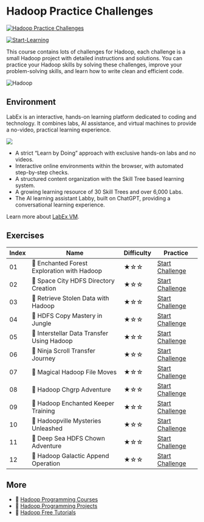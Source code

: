 # Hadoop Practice Challenges

[![Hadoop Practice Challenges](https://cover-creator.appbot.io/hadoop-practice-challenges.png)](https://labex.io/courses/hadoop-practice-challenges)

[![Start-Learning](https://img.shields.io/badge/Start-Learning-whitesmoke?style=for-the-badge)](https://labex.io/courses/hadoop-practice-challenges)

This course contains lots of challenges for Hadoop, each challenge is a small Hadoop project with detailed instructions and solutions. You can practice your Hadoop skills by solving these challenges, improve your problem-solving skills, and learn how to write clean and efficient code.

![Hadoop](https://img.shields.io/badge/Hadoop-whitesmoke?style=for-the-badge&logo=hadoop)


## Environment

LabEx is an interactive, hands-on learning platform dedicated to coding and technology. It combines labs, AI assistance, and virtual machines to provide a no-video, practical learning experience.

![](https://tutorial-screenshot.getvm.io/images/vm-1725247253.png)

- A strict “Learn by Doing” approach with exclusive hands-on labs and no videos.
- Interactive online environments within the browser, with automated step-by-step checks.
- A structured content organization with the Skill Tree based learning system.
- A growing learning resource of 30 Skill Trees and over 6,000 Labs.
- The AI learning assistant Labby, built on ChatGPT, providing a conversational learning experience.

Learn more about [LabEx VM](https://support.labex.io/using-labex/virtual-machine).

## Exercises

|   Index | Name                                        | Difficulty   | Practice                                                                                                                        |
|---------|---------------------------------------------|--------------|---------------------------------------------------------------------------------------------------------------------------------|
|      01 | 🎯 Enchanted Forest Exploration with Hadoop | ★☆☆          | <a target='_blank' href='https://labex.io/tutorials/hadoop-enchanted-forest-exploration-with-hadoop-272049'>Start Challenge</a> |
|      02 | 🎯 Space City HDFS Directory Creation       | ★☆☆          | <a target='_blank' href='https://labex.io/tutorials/hadoop-space-city-hdfs-directory-creation-272051'>Start Challenge</a>       |
|      03 | 🎯 Retrieve Stolen Data with Hadoop         | ★☆☆          | <a target='_blank' href='https://labex.io/tutorials/hadoop-retrieve-stolen-data-with-hadoop-272038'>Start Challenge</a>         |
|      04 | 🎯 HDFS Copy Mastery in Jungle              | ★☆☆          | <a target='_blank' href='https://labex.io/tutorials/hadoop-hdfs-copy-mastery-in-jungle-272042'>Start Challenge</a>              |
|      05 | 🎯 Interstellar Data Transfer Using Hadoop  | ★☆☆          | <a target='_blank' href='https://labex.io/tutorials/hadoop-interstellar-data-transfer-using-hadoop-272054'>Start Challenge</a>  |
|      06 | 🎯 Ninja Scroll Transfer Journey            | ★☆☆          | <a target='_blank' href='https://labex.io/tutorials/hadoop-ninja-scroll-transfer-journey-272048'>Start Challenge</a>            |
|      07 | 🎯 Magical Hadoop File Moves                | ★☆☆          | <a target='_blank' href='https://labex.io/tutorials/hadoop-magical-hadoop-file-moves-272053'>Start Challenge</a>                |
|      08 | 🎯 Hadoop Chgrp Adventure                   | ★☆☆          | <a target='_blank' href='https://labex.io/tutorials/hadoop-hadoop-chgrp-adventure-272039'>Start Challenge</a>                   |
|      09 | 🎯 Hadoop Enchanted Keeper Training         | ★☆☆          | <a target='_blank' href='https://labex.io/tutorials/hadoop-hadoop-enchanted-keeper-training-272058'>Start Challenge</a>         |
|      10 | 🎯 Hadoopville Mysteries Unleashed          | ★☆☆          | <a target='_blank' href='https://labex.io/tutorials/hadoop-hadoopville-mysteries-unleashed-272040'>Start Challenge</a>          |
|      11 | 🎯 Deep Sea HDFS Chown Adventure            | ★☆☆          | <a target='_blank' href='https://labex.io/tutorials/hadoop-deep-sea-hdfs-chown-adventure-272041'>Start Challenge</a>            |
|      12 | 🎯 Hadoop Galactic Append Operation         | ★☆☆          | <a target='_blank' href='https://labex.io/tutorials/hadoop-hadoop-galactic-append-operation-272037'>Start Challenge</a>         |

## More

- 🔗 [Hadoop Programming Courses](https://github.com/labex-labs/awesome-programming-courses)
- 🔗 [Hadoop Programming Projects](https://github.com/labex-labs/awesome-programming-projects)
- 🔗 [Hadoop Free Tutorials](https://github.com/labex-labs/hadoop-free-tutorials)

